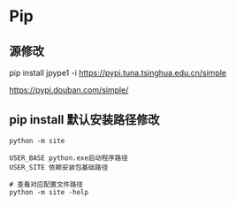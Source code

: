 # Pip

## 源修改

pip install jpype1 -i https://pypi.tuna.tsinghua.edu.cn/simple

https://pypi.douban.com/simple/ 

## pip install 默认安装路径修改

```
python -m site

USER_BASE python.exe启动程序路径
USER_SITE 依赖安装包基础路径

# 查看对应配置文件路径
python -m site -help

```

